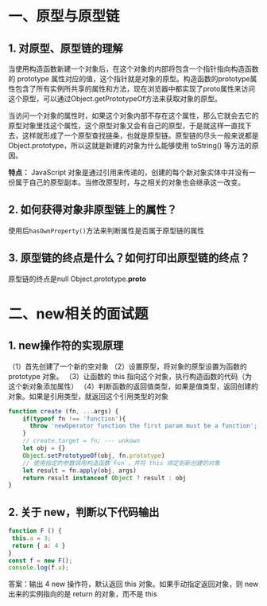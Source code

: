 # 一、原型与原型链

## 1. 对原型、原型链的理解

当使用构造函数新建一个对象后，在这个对象的内部将包含一个指针指向构造函数的 prototype 属性对应的值，这个指针就是对象的原型。构造函数的prototype属性包含了所有实例所共享的属性和方法，现在浏览器中都实现了proto属性来访问这个原型，可以通过Object.getPrototypeOf方法来获取对象的原型。

当访问一个对象的属性时，如果这个对象内部不存在这个属性，那么它就会去它的原型对象里找这个属性，这个原型对象又会有自己的原型，于是就这样一直找下去，这样就形成了一个原型查找链条，也就是原型链。原型链的尽头一般来说都是 Object.prototype，所以这就是新建的对象为什么能够使用 toString() 等方法的原因。

**特点：** JavaScript 对象是通过引用来传递的，创建的每个新对象实体中并没有一份属于自己的原型副本。当修改原型时，与之相关的对象也会继承这一改变。

## 2. 如何获得对象非原型链上的属性？

使用后`hasOwnProperty()`方法来判断属性是否属于原型链的属性

## 3. 原型链的终点是什么？如何打印出原型链的终点？

原型链的终点是null   Object.prototype.__proto__

# 二、new相关的面试题

## 1. new操作符的实现原理

（1）首先创建了一个新的空对象
（2）设置原型，将对象的原型设置为函数的 prototype 对象。
（3）让函数的 this 指向这个对象，执行构造函数的代码（为这个新对象添加属性）
（4）判断函数的返回值类型，如果是值类型，返回创建的对象。如果是引用类型，就返回这个引用类型的对象

```js
function create (fn, ...args) {
    if(typeof fn !== 'function'){
      throw 'newOperator function the first param must be a function';
    }
    // create.target = fn; --- unkown
    let obj = {}
    Object.setPrototypeOf(obj, fn.prototype)
    // 使用指定的参数调用构造函数`Fun`，并将 this 绑定到新创建的对象
    let result = fn.apply(obj, args)
    return result instanceof Object ? result : obj
}
```
## 2. 关于 new，判断以下代码输出

```js
function F () {
 this.a = 3;
 return { a: 4 }
}
const f = new F();
console.log(f.a);
```

答案：输出 4 new 操作符，默认返回 this 对象。如果手动指定返回对象，则 new 出来的实例指向的是 return 的对象，而不是 this
